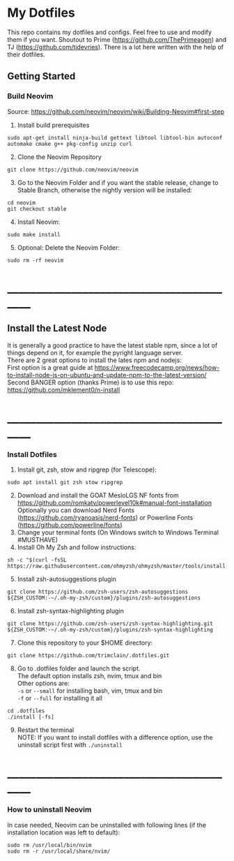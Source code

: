 # My Dotfiles
This repo contains my dotfiles and configs. Feel free to use and modify them if you want. Shoutout to Prime (https://github.com/ThePrimeagen) and TJ (https://github.com/tjdevries). There is a lot here written with the help of their dotfiles.
## Getting Started
### Build Neovim </br>
Source: https://github.com/neovim/neovim/wiki/Building-Neovim#first-step
1. Install build prerequisites
```
sudo apt-get install ninja-build gettext libtool libtool-bin autoconf automake cmake g++ pkg-config unzip curl

```
2. Clone the Neovim Repository
```
git clone https://github.com/neovim/neovim

```
3. Go to the Neovim Folder and  if you want the stable release, change to Stable Branch, otherwise the nightly version will be installed:
```
cd neovim
git checkout stable
```
4. Install Neovim:
```
sudo make install
```
5. Optional: Delete the Neovim Folder:
```
sudo rm -rf neovim
```
# _________________________________________
## Install the Latest Node
It is generally a good practice to have the latest stable npm, since a lot of things depend on it, for example the pyright language server. <br/>
There are 2 great options to install the lates npm and nodejs:</br>
First option is a great guide at https://www.freecodecamp.org/news/how-to-install-node-js-on-ubuntu-and-update-npm-to-the-latest-version/ <br/>
Second BANGER option (thanks Prime) is to use this repo: https://github.com/mklement0/n-install <br/>
# _________________________________________
### Install Dotfiles
1. Install git, zsh, stow and ripgrep (for Telescope):
```
sudo apt install git zsh stow ripgrep
```
2. Download and install the GOAT MesloLGS NF fonts from https://github.com/romkatv/powerlevel10k#manual-font-installation <br/>
Optionally you can download Nerd Fonts (https://github.com/ryanoasis/nerd-fonts) or Powerline Fonts (https://github.com/powerline/fonts)
3. Change your terminal fonts (On Windows switch to Windows Terminal \#MUSTHAVE)
4. Install Oh My Zsh and follow instructions:
```
sh -c "$(curl -fsSL https://raw.githubusercontent.com/ohmyzsh/ohmyzsh/master/tools/install.sh)"
```
5. Install zsh-autosuggestions plugin
```
git clone https://github.com/zsh-users/zsh-autosuggestions ${ZSH_CUSTOM:-~/.oh-my-zsh/custom}/plugins/zsh-autosuggestions
```
6. Install zsh-syntax-highlighting plugin
```
git clone https://github.com/zsh-users/zsh-syntax-highlighting.git ${ZSH_CUSTOM:-~/.oh-my-zsh/custom}/plugins/zsh-syntax-highlighting
```
7. Clone this repository to your $HOME directory:
```
git clone https://github.com/trimclain/.dotfiles.git
```
8. Go to .dotfiles folder and launch the script.<br/>
The default option installs zsh, nvim, tmux and bin <br/>
Other options are:<br/>
`-s` or `--small` for installing bash, vim, tmux and bin <br/>
`-f` or `--full` for installing it all
```
cd .dotfiles
./install [-fs]
```
9. Restart the terminal </br>
NOTE: If you want to install dotfiles with a difference option, use the uninstall script first with `./uninstall`
# _________________________________________
### How to uninstall Neovim
In case needed, Neovim can be uninstalled with following lines (if the installation location was left to default):
```
sudo rm /usr/local/bin/nvim
sudo rm -r /usr/local/share/nvim/
```
